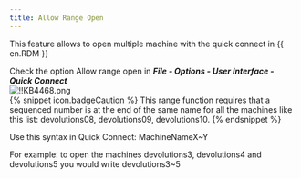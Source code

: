 ```yaml
---
title: Allow Range Open
---
```

This feature allows to open multiple machine with the quick connect in {{ en.RDM }}  

Check the option Allow range open in ***File - Options - User Interface - Quick Connect***  
![!!KB4468.png](https://webdevolutions.azureedge.net/docs/en/kb/KB4468.png)  
{% snippet icon.badgeCaution %}
This range function requires that a sequenced number is at the end of the same name for all the machines like this list: devolutions08, devolutions09, devolutions10.
{% endsnippet %}  

Use this syntax in Quick Connect: MachineNameX~Y  

For example: to open the machines devolutions3, devolutions4 and devolutions5 you would write devolutions3~5
